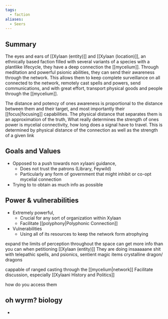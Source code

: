 ```yaml
---
tags:
  - faction
aliases:
  - Seers
---
```


 ## Summary
 The eyes and ears of [[Xylaan (entity)]] and [[Xylaan (location)]], an ethnically based faction filled with several variants of a species with a plantlike lifecycle, they have a deep connection the [[mycelium]]. Through meditation and powerful psionic abilities, they can send their awareness through the network. This allows them to keep complete surveillance on all connected to the network, remotely cast spells and powers, send communications, and with great effort, transport physical goods and people through the [[mycelium]]. 
 
 The distance and potency of ones awareness is proportional to the distance between them and their target, and most importantly their [[focus|focusing]] capabilities. The physical distance that separates them is an approximation of the truth, What really determines the strength of ones power is mycelial connectivity, how long does a signal have to travel. This is determined by physical distance of the connection as well as the strength of a given link

 ## Goals and Values
 - Opposed to a push towards non xylaani guidance, 
	 - Does not trust the patrons (Library, Feywild)
	 - Particularly any form of government that might inhibit or co-opt mycelial connection
 - Trying to to obtain as much info as possible 

 ## Power & vulnerabilities 
 - Extremely powerful, 
	 - Crucial for any sort of organization within Xylaan 
	 - Facilitate [[polyphony|Polyphonic Connection]]
- Vulnerabilities
	- Using all of its resources to keep the network form atrophying




expand the limits of perception throughout the space
can get more info than you can when petitioning [[Xylaan (entity)]]
They are doing insaaaaane shit with telepathic spells, and psionics, sentient magic items 
crystalline dragon/ dragons 

 
 
cappable of ranged casting through the [[mycelium|network]]
Facilitate discussion, especially [[Xylaani History and Politics]]

how do you access them 


oh wyrm?
biology 
 - 
 - 

 
 
